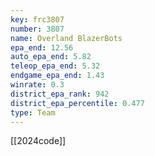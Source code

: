 ```yaml
---
key: frc3807
number: 3807
name: Overland BlazerBots
epa_end: 12.56
auto_epa_end: 5.82
teleop_epa_end: 5.32
endgame_epa_end: 1.43
winrate: 0.3
district_epa_rank: 942
district_epa_percentile: 0.477
type: Team
---
```

[[2024code]]
